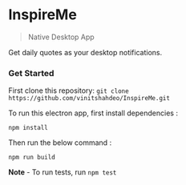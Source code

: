 # InspireMe
>Native Desktop App

Get daily quotes as your desktop notifications.

### Get Started

First clone this repository: ```git clone https://github.com/vinitshahdeo/InspireMe.git```

To run this electron app, first install dependencies : 

```npm install```

Then run the below command :

```npm run build```

**Note** - To run tests, run `npm test`
